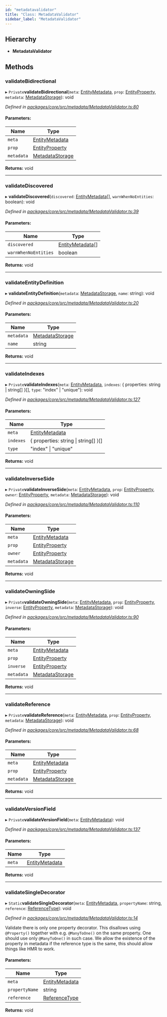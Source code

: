 ```yaml
---
id: "metadatavalidator"
title: "Class: MetadataValidator"
sidebar_label: "MetadataValidator"
---
```


## Hierarchy

* **MetadataValidator**

## Methods

### validateBidirectional

▸ `Private`**validateBidirectional**(`meta`: [EntityMetadata](entitymetadata.md), `prop`: [EntityProperty](../interfaces/entityproperty.md), `metadata`: [MetadataStorage](metadatastorage.md)): void

*Defined in [packages/core/src/metadata/MetadataValidator.ts:80](https://github.com/mikro-orm/mikro-orm/blob/18b580bb42/packages/core/src/metadata/MetadataValidator.ts#L80)*

#### Parameters:

Name | Type |
------ | ------ |
`meta` | [EntityMetadata](entitymetadata.md) |
`prop` | [EntityProperty](../interfaces/entityproperty.md) |
`metadata` | [MetadataStorage](metadatastorage.md) |

**Returns:** void

___

### validateDiscovered

▸ **validateDiscovered**(`discovered`: [EntityMetadata](entitymetadata.md)[], `warnWhenNoEntities`: boolean): void

*Defined in [packages/core/src/metadata/MetadataValidator.ts:39](https://github.com/mikro-orm/mikro-orm/blob/18b580bb42/packages/core/src/metadata/MetadataValidator.ts#L39)*

#### Parameters:

Name | Type |
------ | ------ |
`discovered` | [EntityMetadata](entitymetadata.md)[] |
`warnWhenNoEntities` | boolean |

**Returns:** void

___

### validateEntityDefinition

▸ **validateEntityDefinition**(`metadata`: [MetadataStorage](metadatastorage.md), `name`: string): void

*Defined in [packages/core/src/metadata/MetadataValidator.ts:20](https://github.com/mikro-orm/mikro-orm/blob/18b580bb42/packages/core/src/metadata/MetadataValidator.ts#L20)*

#### Parameters:

Name | Type |
------ | ------ |
`metadata` | [MetadataStorage](metadatastorage.md) |
`name` | string |

**Returns:** void

___

### validateIndexes

▸ `Private`**validateIndexes**(`meta`: [EntityMetadata](entitymetadata.md), `indexes`: { properties: string \| string[]  }[], `type`: &#34;index&#34; \| &#34;unique&#34;): void

*Defined in [packages/core/src/metadata/MetadataValidator.ts:127](https://github.com/mikro-orm/mikro-orm/blob/18b580bb42/packages/core/src/metadata/MetadataValidator.ts#L127)*

#### Parameters:

Name | Type |
------ | ------ |
`meta` | [EntityMetadata](entitymetadata.md) |
`indexes` | { properties: string \| string[]  }[] |
`type` | &#34;index&#34; \| &#34;unique&#34; |

**Returns:** void

___

### validateInverseSide

▸ `Private`**validateInverseSide**(`meta`: [EntityMetadata](entitymetadata.md), `prop`: [EntityProperty](../interfaces/entityproperty.md), `owner`: [EntityProperty](../interfaces/entityproperty.md), `metadata`: [MetadataStorage](metadatastorage.md)): void

*Defined in [packages/core/src/metadata/MetadataValidator.ts:110](https://github.com/mikro-orm/mikro-orm/blob/18b580bb42/packages/core/src/metadata/MetadataValidator.ts#L110)*

#### Parameters:

Name | Type |
------ | ------ |
`meta` | [EntityMetadata](entitymetadata.md) |
`prop` | [EntityProperty](../interfaces/entityproperty.md) |
`owner` | [EntityProperty](../interfaces/entityproperty.md) |
`metadata` | [MetadataStorage](metadatastorage.md) |

**Returns:** void

___

### validateOwningSide

▸ `Private`**validateOwningSide**(`meta`: [EntityMetadata](entitymetadata.md), `prop`: [EntityProperty](../interfaces/entityproperty.md), `inverse`: [EntityProperty](../interfaces/entityproperty.md), `metadata`: [MetadataStorage](metadatastorage.md)): void

*Defined in [packages/core/src/metadata/MetadataValidator.ts:90](https://github.com/mikro-orm/mikro-orm/blob/18b580bb42/packages/core/src/metadata/MetadataValidator.ts#L90)*

#### Parameters:

Name | Type |
------ | ------ |
`meta` | [EntityMetadata](entitymetadata.md) |
`prop` | [EntityProperty](../interfaces/entityproperty.md) |
`inverse` | [EntityProperty](../interfaces/entityproperty.md) |
`metadata` | [MetadataStorage](metadatastorage.md) |

**Returns:** void

___

### validateReference

▸ `Private`**validateReference**(`meta`: [EntityMetadata](entitymetadata.md), `prop`: [EntityProperty](../interfaces/entityproperty.md), `metadata`: [MetadataStorage](metadatastorage.md)): void

*Defined in [packages/core/src/metadata/MetadataValidator.ts:68](https://github.com/mikro-orm/mikro-orm/blob/18b580bb42/packages/core/src/metadata/MetadataValidator.ts#L68)*

#### Parameters:

Name | Type |
------ | ------ |
`meta` | [EntityMetadata](entitymetadata.md) |
`prop` | [EntityProperty](../interfaces/entityproperty.md) |
`metadata` | [MetadataStorage](metadatastorage.md) |

**Returns:** void

___

### validateVersionField

▸ `Private`**validateVersionField**(`meta`: [EntityMetadata](entitymetadata.md)): void

*Defined in [packages/core/src/metadata/MetadataValidator.ts:137](https://github.com/mikro-orm/mikro-orm/blob/18b580bb42/packages/core/src/metadata/MetadataValidator.ts#L137)*

#### Parameters:

Name | Type |
------ | ------ |
`meta` | [EntityMetadata](entitymetadata.md) |

**Returns:** void

___

### validateSingleDecorator

▸ `Static`**validateSingleDecorator**(`meta`: [EntityMetadata](entitymetadata.md), `propertyName`: string, `reference`: [ReferenceType](../enums/referencetype.md)): void

*Defined in [packages/core/src/metadata/MetadataValidator.ts:14](https://github.com/mikro-orm/mikro-orm/blob/18b580bb42/packages/core/src/metadata/MetadataValidator.ts#L14)*

Validate there is only one property decorator. This disallows using `@Property()` together with e.g. `@ManyToOne()`
on the same property. One should use only `@ManyToOne()` in such case.
We allow the existence of the property in metadata if the reference type is the same, this should allow things like HMR to work.

#### Parameters:

Name | Type |
------ | ------ |
`meta` | [EntityMetadata](entitymetadata.md) |
`propertyName` | string |
`reference` | [ReferenceType](../enums/referencetype.md) |

**Returns:** void
